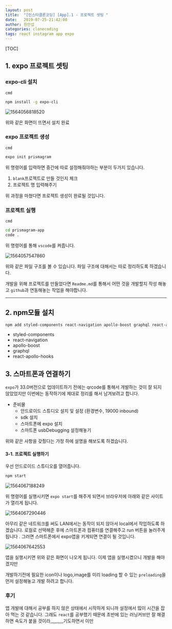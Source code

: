 ```yaml
---
layout: post
title:  "[인스타클론코딩] [App].1 - 프로젝트 셋팅 "
date:   2019-07-25-21:42:00
author: 한만섭
categories: clonecoding
tags: react instagram app expo
---
```


[TOC]

## 1. expo 프로젝트 셋팅 



### expo-cli 설치 

`cmd`

```bash
npm install -g expo-cli
```

![1564056818520](../../../../assets/image/1564056818520.png)

위와 같은 화면이 뜨면서 설치 완료 



### expo 프로젝트 생성 

`cmd`

```bash
expo init prismagram
```

위 명령어를 입력하면 중간에 따로 설정해줘야하는 부분이 두가지 있습니다.  

1. `blank`프로젝트로 만들 것인지 체크 
2. 프로젝트 명 입력해주기 

위 과정을 마쳤다면 프로젝트 생성이 완료될 것입니다.  



### 프로젝트 실행 

`cmd`

```bash
cd prismagram-app
code .
```

위 명령어를 통해 `vscode`를 켜줍니다.  

![1564057547860](../../../../assets/image/1564057547860.png)



위와 같은 파일 구조를 볼 수 있습니다.  파일 구조에 대해서는 따로 정리하도록 하겠습니다.  

개발을 위해 프로젝트를 만들었다면 `Readme.md`를 통해서 어떤 것을 개발할지 작성 해놓고 `github`과 연동해놓는 작업을 해야합니다.  



***



## 2. npm모듈 설치 

```bash
npm add styled-components react-navigation apollo-boost graphql react-apollo-hooks
```

* styled-components 
* react-navigation 
* apollo-boost 
* graphql 
* react-apollo-hooks



## 3. 스마트폰과 연결하기 

`expo`가 33.0버전으로 업데이트하기 전에는 qrcode를 통해서 개발하는 것이 잘 되지 않았었지만 이번에는 동작하기에 제대로 정리를 해서 남겨보려고 합니다.  

* 준비물 
  * 안드로이드 스튜디오 설치 및 설정 (환경변수, 19000 inbound)
  * sdk 설치 
  * 스마트폰에 expo 설치 
  * 스마트폰 usbDebugging 설정해놓기 

위와 같은 사항을 갖췄다는 가정 하에 설명을 해보도록 하겠습니다.  



#### 3-1. 프로젝트 실행하기 

우선 안드로이드 스튜디오를 열어줍니다.  

```bash
npm start
```



![1564067188249](../../../../assets/image/1564067188249.png)

위 명령어를 실행시키면 `expo start`를 해주게 되면서 브라우저에 아래와 같은 사이트가 열리게 됩니다.  

![1564067290446](../../../../assets/image/1564067290446.png)

아무리 같은 네트워크를 써도 LAN에서는 동작이 되지 않아서 local에서 작업하도록 하겠습니다. 로컬로 선택해준 후에 스마트폰과 컴퓨터를 연결해주고 run 버튼을 눌러주게됩니다 . 그러면 스마트폰에서 expo앱을 키게되면 연결이 될 것입니다.   



![1564067642553](../../../../assets/image/1564067642553.png)

앱을 실행시키면 위와 같은 화면이 나오게 됩니다. 이제 앱을 실행시켰으니 개발을 해야겠지만 

개발하기전에 필요한 icon이나 logo,image를 미리 loading 할 수 있는 `preloading`을 먼저 설정해놓고 개발 하려고 합니다.  



### 후기 

앱 개발에 대해서 공부를 하지 않은 상태에서 시작하게 되니까 설정에서 많이 시간을 잡아 먹는 것 같습니다. 그래도 `react`를 공부했기 때문에 초반에 있는 러닝커브만 잘 해결하면 속도가 붙을 것이라,,,,,,,,,,기도하면서 이만 

